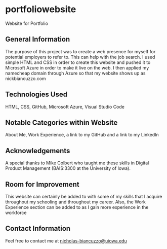 # portfoliowebsite
Website for Portfolio


## General Information
The purpose of this project was to create a web presence for myself for potential employers to refer to. This can help with the job search. I used simple HTML and CSS in order to create this website and pushed it to Microsoft Azure in order to make it live on the web. I then applied my namecheap domain through Azure so that my website shows up as nickbiancuzzo.com

## Technologies Used
HTML, CSS, GitHub, Microsoft Azure, Visual Studio Code

## Notable Categories within Website
About Me, Work Experience, a link to my GitHub and a link to my LinkedIn

## Acknowledgements
A special thanks to Mike Colbert who taught me these skills in Digital Product Management (BAIS:3300 at the University of Iowa).

## Room for Improvement
This website can certainly be added to with some of my skills that I acquire throughout my schooling and throughout my career. Also, the Work Experience section can be added to as I gain more experience in the workforce

## Contact Information
Feel free to contact me at nicholas-biancuzzo@uiowa.edu
